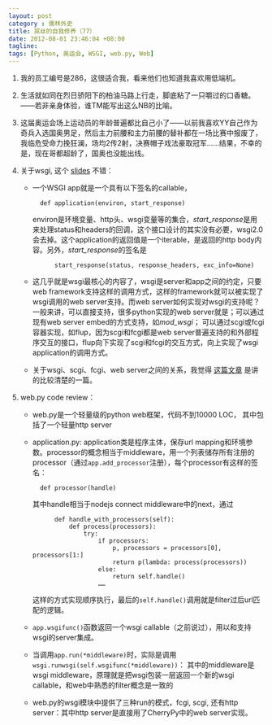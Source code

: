 ```yaml
---
layout: post
category : 儒林外史
title: 屌丝的自我修养（77）
date: 2012-08-01 23:46:04 +08:00
tagline:
tags: [Python, 奥运会, WSGI, web.py, Web]
---
```



1. 我的员工编号是286，这很适合我，看来他们也知道我喜欢用低端机。

2. 生活就如同在烈日骄阳下的柏油马路上行走，脚底粘了一只嚼过的口香糖。——若非亲身体验，谁TM能写出这么NB的比喻。

3. 这届奥运会场上运动员的年龄普遍都比自己小了——以前我喜欢YY自己作为奇兵入选国奥男足，然后主力前腰和主力前腰的替补都在一场比赛中报废了，我临危受命力挽狂澜，场均2传2射，决赛帽子戏法豪取冠军……结果，不幸的是，现在哥都超龄了，国奥也没能出线。

4. 关于wsgi, 这个 [slides][1] 不错： 

    * 一个WSGI app就是一个具有以下签名的callable， 

            def application(environ, start_response) 

        environ是环境变量、http头、wsgi变量等的集合，*start_response*是用来处理status和headers的回调，这个接口设计的其实没有必要，wsgi2.0会去掉。这个application的返回值是一个iterable，是返回的http body内容。另外，*start_response*的签名是

                start_response(status, response_headers, exc_info=None)

    * 这几乎就是wsgi最核心的内容了，wsgi是server和app之间的约定，只要web framework支持这样的调用方式，这样的framework就可以被实现了wsgi调用的web server支持。而web server如何实现对wsgi的支持呢？一般来讲，可以直接支持，很多python实现的web server就是；可以通过现有web server embed的方式支持，如*mod_wsgi*； 可以通过scgi或fcgi容器实现，如flup，因为scgi和fcgi都是web server普遍支持的和外部程序交互的接口，flup向下实现了scgi和fcgi的交互方式，向上实现了wsgi application的调用方式。

    * 关于wsgi、scgi、fcgi、web server之间的关系，我觉得 [这篇文章][2] 是讲的比较清楚的一篇。

5. web.py code review：

    * web.py是一个轻量级的python web框架，代码不到10000 LOC， 其中包括了一个轻量http server

    * application.py: application类是程序主体，保存url mapping和环境参数。processor的概念相当于middleware，用一个列表储存所有注册的processor（通过`app.add_processor`注册），每个processor有这样的签名：

            def processor(handle)

        其中handle相当于nodejs connect middleware中的next，通过

                def handle_with_processors(self): 
                    def process(processors): 
                        try: 
                            if processors: 
                                p, processors = processors[0], processors[1:] 
                                return p(lambda: process(processors)) 
                            else: 
                                return self.handle() 
                            …… 

        这样的方式实现顺序执行，最后的`self.handle()`调用就是filter过后url匹配的逻辑。 

    * `app.wsgifunc()`函数返回一个wsgi callable（之前说过），用以和支持wsgi的server集成。

    * 当调用`app.run(*middleware)`时，实际是调用`wsgi.runwsgi(self.wsgifunc(*middleware))`： 其中的middleware是wsgi middleware，原理就是把wsgi包装一层返回一个新的wsgi callable，和web中熟悉的filter概念是一致的

    * web.py的wsgi模块中提供了三种run的模式，fcgi, scgi, 还有http server：其中http server是直接用了CherryPy中的web server实现。

[1]: http://archimedeanco.com/wsgi-tutorial/ 
[2]: http://blog.linluxiang.info/2011/03/03/wsgi-learn/ 
